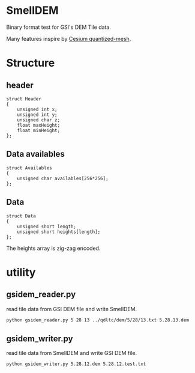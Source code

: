 # SmellDEM

Binary format test for GSI's DEM Tile data.

Many features inspire by [Cesium quantized-mesh](http://cesiumjs.org/data-and-assets/terrain/formats/quantized-mesh-1.0.html).

# Structure

## header

```
struct Header
{
    unsigned int x;
    unsigned int y;
    unsigned char z;
    float maxHeight;
    float minHeight;
};
```

## Data availables

```
struct Availables
{
    unsigned char availables[256*256];
};
```

## Data

```
struct Data
{
    unsigned short length;
    unsigned short heights[length];
};
```

The heights array is zig-zag encoded.

# utility

## gsidem_reader.py

read tile data from GSI DEM file and write SmellDEM.

```bash
python gsidem_reader.py 5 28 13 ../qdltc/dem/5/28/13.txt 5.28.13.dem
```

## gsidem_writer.py

read tile data from SmellDEM and write GSI DEM file.

```bash
python gsidem_writer.py 5.28.12.dem 5.28.12.test.txt
```
